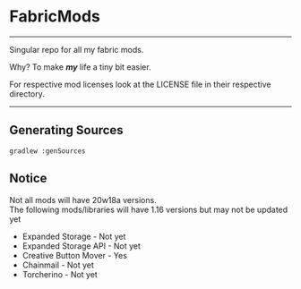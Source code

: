 <h1>FabricMods</h1>
<hr>
<p>Singular repo for all my fabric mods.</p>
<p>Why? To make <b><i>my</i></b> life a tiny bit easier.</p>
<p>For respective mod licenses look at the LICENSE file in their respective directory.</p>
<hr>
<h2>Generating Sources</h2>
<code>gradlew :genSources</code>
<h2>Notice</h2>
Not all mods will have 20w18a versions.
<br>The following mods/libraries will have 1.16 versions but may not be updated yet
<ul>
<li>Expanded Storage - Not yet</li>
<li>Expanded Storage API - Not yet</li>
<li>Creative Button Mover - Yes</li>
<li>Chainmail - Not yet</li>
<li>Torcherino - Not yet</li>
</ul>